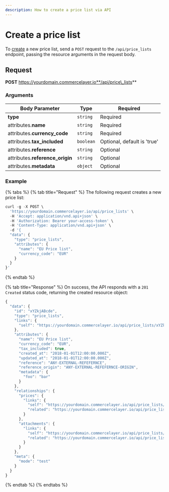 ```yaml
---
description: How to create a price list via API
---
```


# Create a price list

To [create](https://docs.commercelayer.io/developers/creating-resources) a new price list, send a `POST` request to the `/api/price_lists` endpoint, passing the resource arguments in the request body.

## Request

**POST** https://yourdomain.commercelayer.io**/api/price\_lists**

### Arguments

| Body Parameter                   | Type      | Required                    |
| -------------------------------- | --------- | --------------------------- |
| **type**                         | `string`  | Required                    |
| attributes.**name**              | `string`  | Required                    |
| attributes.**currency\_code**    | `string`  | Required                    |
| attributes.**tax\_included**     | `boolean` | Optional, default is 'true' |
| attributes.**reference**         | `string`  | Optional                    |
| attributes.**reference\_origin** | `string`  | Optional                    |
| attributes.**metadata**          | `object`  | Optional                    |

### Example

{% tabs %}
{% tab title="Request" %}
The following request creates a new price list:

```javascript
curl -g -X POST \
  'https://yourdomain.commercelayer.io/api/price_lists' \
  -H 'Accept: application/vnd.api+json' \
  -H 'Authorization: Bearer your-access-token' \
  -H 'Content-Type: application/vnd.api+json' \
  -d '{
  "data": {
    "type": "price_lists",
    "attributes": {
      "name": "EU Price list",
      "currency_code": "EUR"
    }
  }
}'
```
{% endtab %}

{% tab title="Response" %}
On success, the API responds with a `201 Created` status code, returning the created resource object:

```javascript
{
  "data": {
    "id": "xYZkjABcde",
    "type": "price_lists",
    "links": {
      "self": "https://yourdomain.commercelayer.io/api/price_lists/xYZkjABcde"
    },
    "attributes": {
      "name": "EU Price list",
      "currency_code": "EUR",
      "tax_included": true,
      "created_at": "2018-01-01T12:00:00.000Z",
      "updated_at": "2018-01-01T12:00:00.000Z",
      "reference": "ANY-EXTERNAL-REFEFERNCE",
      "reference_origin": "ANY-EXTERNAL-REFEFERNCE-ORIGIN",
      "metadata": {
        "foo": "bar"
      }
    },
    "relationships": {
      "prices": {
        "links": {
          "self": "https://yourdomain.commercelayer.io/api/price_lists/xYZkjABcde/relationships/prices",
          "related": "https://yourdomain.commercelayer.io/api/price_lists/xYZkjABcde/prices"
        }
      },
      "attachments": {
        "links": {
          "self": "https://yourdomain.commercelayer.io/api/price_lists/xYZkjABcde/relationships/attachments",
          "related": "https://yourdomain.commercelayer.io/api/price_lists/xYZkjABcde/attachments"
        }
      }
    },
    "meta": {
      "mode": "test"
    }
  }
}
```
{% endtab %}
{% endtabs %}
